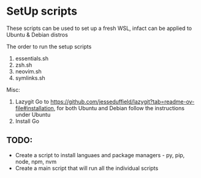 # SetUp scripts

These scripts can be used to set up a fresh WSL, infact can be applied to
Ubuntu & Debian distros

The order to run the setup scripts
1. essentials.sh
2. zsh.sh
3. neovim.sh
4. symlinks.sh

Misc:
1. Lazygit 
Go to https://github.com/jesseduffield/lazygit?tab=readme-ov-file#installation,
for both Ubuntu and Debian follow the instructions under Ubuntu
2. Install Go


## TODO:
- Create a script to install languaes and package managers - py, pip, node, npm, nvm
- Create a main script that will run all the individual scripts

